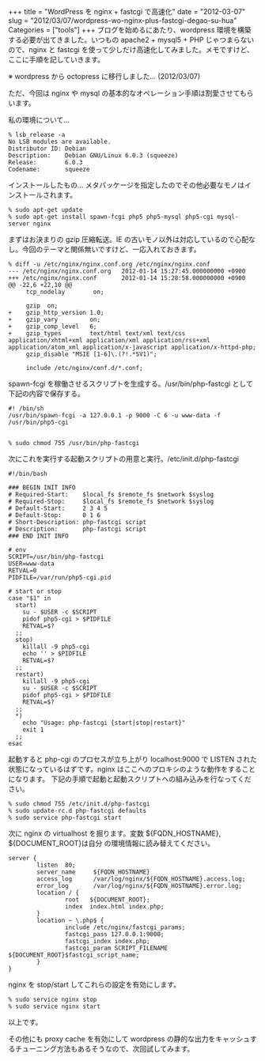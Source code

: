 +++
title = "WordPress を nginx + fastcgi で高速化"
date = "2012-03-07"
slug = "2012/03/07/wordpress-wo-nginx-plus-fastcgi-degao-su-hua"
Categories = ["tools"]
+++
ブログを始めるにあたり、wordpress 環境を構築する必要が出てきました。いつもの apache2 + mysql5 + PHP じゃつまらないので、nginx と fastcgi を使って少しだけ高速化してみました。メモですけど、ここに手順を記していきます。

※ wordpress から octopress に移行しました... (2012/03/07)

ただ、今回は nginx や mysql の基本的なオペレーション手順は割愛させてもらいます。

私の環境について...


    % lsb_release -a
    No LSB modules are available.
    Distributor ID: Debian
    Description:    Debian GNU/Linux 6.0.3 (squeeze)
    Release:        6.0.3
    Codename:       squeeze

インストールしたもの...
メタパッケージを指定したのでその他必要なモノはインストールされます。


    % sudo apt-get update
    % sudo apt-get install spawn-fcgi php5 php5-mysql php5-cgi mysql-server nginx 


まずはお決まりの gzip 圧縮転送。IE の古いモノ以外は対応しているので心配なし。今回のテーマと関係無いですけど、一応入れておきます。


    % diff -u /etc/nginx/nginx.conf.org /etc/nginx/nginx.conf
    --- /etc/nginx/nginx.conf.org   2012-01-14 15:27:45.000000000 +0900
    +++ /etc/nginx/nginx.conf       2012-01-14 15:28:58.000000000 +0900
    @@ -22,6 +22,10 @@
         tcp_nodelay        on;
      
         gzip  on;
    +    gzip_http_version 1.0;
    +    gzip_vary         on;
    +    gzip_comp_level   6;
    +    gzip_types        text/html text/xml text/css application/xhtml+xml application/xml application/rss+xml application/atom_xml application/x-javascript application/x-httpd-php;
         gzip_disable "MSIE [1-6]\.(?!.*SV1)";
     
         include /etc/nginx/conf.d/*.conf;


spawn-fcgi を稼働させるスクリプトを生成する。/usr/bin/php-fastcgi として下記の内容で保存する。

    #! /bin/sh
    /usr/bin/spawn-fcgi -a 127.0.0.1 -p 9000 -C 6 -u www-data -f /usr/bin/php5-cgi


    % sudo chmod 755 /usr/bin/php-fastcgi


次にこれを実行する起動スクリプトの用意と実行。/etc/init.d/php-fastcgi


    #!/bin/bash
    
    ### BEGIN INIT INFO
    # Required-Start:    $local_fs $remote_fs $network $syslog
    # Required-Stop:     $local_fs $remote_fs $network $syslog
    # Default-Start:     2 3 4 5
    # Default-Stop:      0 1 6
    # Short-Description: php-fastcgi script
    # Description:       php-fastcgi script
    ### END INIT INFO
    
    # env
    SCRIPT=/usr/bin/php-fastcgi
    USER=www-data
    RETVAL=0
    PIDFILE=/var/run/php5-cgi.pid
    
    # start or stop
    case "$1" in
      start)
        su - $USER -c $SCRIPT
        pidof php5-cgi > $PIDFILE
        RETVAL=$?
      ;;
      stop)
        killall -9 php5-cgi
        echo '' > $PIDFILE
        RETVAL=$?
      ;;
      restart)
        killall -9 php5-cgi
        su - $USER -c $SCRIPT
        pidof php5-cgi > $PIDFILE
        RETVAL=$?
      ;;
      *)
        echo "Usage: php-fastcgi {start|stop|restart}"
        exit 1
      ;;
    esac


起動すると php-cgi のプロセスが立ち上がり localhost:9000 で LISTEN された状態になっているはずです。nginx はここへのプロキシのような動作をすることになります。
下記の手順で起動と起動スクリプトへの組み込みを行なってください。

    % sudo chmod 755 /etc/init.d/php-fastcgi
    % sudo update-rc.d php-fastcgi defaults
    % sudo service php-fastcgi start


次に nginx の virtualhost を掘ります。変数 ${FQDN_HOSTNAME}, ${DOCUMENT_ROOT}は自分
の環境情報に読み替えてください。

    server {
            listen  80;
            server_name     ${FQDN_HOSTNAME}
            access_log      /var/log/nginx/${FQDN_HOSTNAME}.access.log;
            error_log       /var/log/nginx/${FQDN_HOSTNAME}.error.log;
            location / {
                    root   ${DOCUMENT_ROOT};
                    index  index.html index.php;
            } 
            location ~ \.php$ {
                    include /etc/nginx/fastcgi_params;
                    fastcgi_pass 127.0.0.1:9000;
                    fastcgi_index index.php;
                    fastcgi_param SCRIPT_FILENAME ${DOCUMENT_ROOT}$fastcgi_script_name;
            }
    }

nginx を stop/start してこれらの設定を有効にします。


    % sudo service nginx stop
    % sudo service nginx start


以上です。

その他にも proxy cache を有効にして wordpress の静的な出力をキャッシュするチューニング方法もあるそうなので、次回試してみます。 
